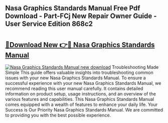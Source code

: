 ## Nasa Graphics Standards Manual Free Pdf Download - Part-FCj New Repair Owner Guide - User Service Edition 868c2

# <h2><a href="http://bc98862.oget.top/?id=Nasa+Graphics+Standards+Manual">🔗Download New 👉🔴 Nasa Graphics Standards Manual</a></h2>

[![Nasa Graphics Standards Manual new download](https://i.imgur.com/5g1atiW.png)](http://bc98862.oget.top/?id=Nasa+Graphics+Standards+Manual)
Troubleshooting Made Simple This guide offers valuable insights into troubleshooting common issues with your new Nasa Graphics Standards Manual. To ensure a successful experience with your new Nasa Graphics Standards Manual, we recommend reading this user manual carefully. It contains detailed information on product setup, usage instructions, and an overview of the various features and capabilities. This Nasa Graphics Standards Manual comes equipped with a wealth of features to enhance your daily life. Your Success is Our Priority Nasa Graphics Standards Manual. We are committed to providing you with the best possible experience.
